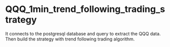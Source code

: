 # QQQ_1min_trend_following_trading_strategy
It connects to the postgresql database and query to extract the QQQ data. Then build the strategy with trend following trading algorithm.
